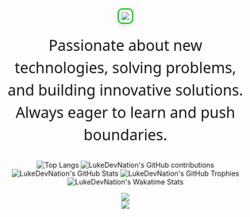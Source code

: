 <h1 align="center" style="margin: 0; padding: 0;">
  <img src="https://readme-typing-svg.herokuapp.com/?font=Courier+Prime&size=35&center=true&vCenter=true&width=900&height=60&duration=3000&lines=Control+State+Management;MVVM+Architecture;Python+%28Flask,+Django,+FastAPI%29;Databases+%28SQL+%26+NoSQL%29;Git+%26+Version+Control;Multiplatform+Development;UI%2FUX+Design;Linux+%26+Development+Tools;Animations+%26+Testing+%28Flutter%29;AI+Integration&color=32CD32" style="border: 3px solid #32CD32; border-radius: 10px; padding: 5px; box-shadow: 0 4px 8px rgba(0, 0, 0, 0.1);" />
</h1>


<p align="center" style="font-size: 30px; color: currentColor; font-family: 'Segoe UI', Tahoma, Geneva, Verdana, sans-serif; line-height: 1.5; margin-top: 20px; max-width: 600px; margin-left: auto; margin-right: auto;">
  Passionate about new technologies, solving problems, and building innovative solutions. Always eager to learn and push boundaries.<br>
</p>


<p align="center">
  <img src="https://github-readme-stats.vercel.app/api/top-langs/?username=LukeDevNation&theme=radical&bg_color=00000000&title_color=FFFFFF&text_color=FFFFFF&icon_color=28A745&hide_border=true&langs_count=15&layout=compact&card_width=335&cache_seconds=1800" alt="Top Langs">
  <img src="https://github-readme-streak-stats.herokuapp.com/?user=LukeDevNation&theme=dark&hide_border=true&ring=FF4500&fire=FF6347&currStreakNum=FFD700&currStreakLabel=32CD32&sideNums=00FFFF&sideLabels=00FA9A&dates=ADFF2F&background=00000000" alt="LukeDevNation's GitHub contributions">
  <img src="https://github-readme-stats.vercel.app/api?username=LukeDevNation&show_icons=true&theme=radical" alt="LukeDevNation's GitHub Stats">
  <img src="https://github-profile-trophy.vercel.app/?username=LukeDevNation&theme=onedark" alt="LukeDevNation's GitHub Trophies">
  <img src="https://github-readme-stats.vercel.app/api/wakatime?username=LukeDevNation&theme=radical" alt="LukeDevNation's Wakatime Stats">

</p>


<div align="center">
    <img src="https://skillicons.dev/icons?i=flutter,dart,python,flask,django,sqlite,qt,git,github,gitlab,fastapi" />
    <br> <!-- Espaciado más corto entre las imágenes -->
    <img src="https://skillicons.dev/icons?i=vscode,androidstudio,linux,firebase,apple,linkedin,ai,arduino,powershell,cpp" />
</div>

